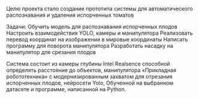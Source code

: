 Целю проекта стало создание прототипа системы для автоматического распознавания и удаления испорченных томатов

Задачи:
Обучить модель для распознавания испорченных плодов
Настроить взаимодействия YOLO, камеры и манипулятора
Реализовать перевод координат на изображении в мировые координаты
Написать программу для поворота манипулятора
Разработать насадку на манипулятор для срезания плодов

Система состоит из камеры глубины Intel Realsence способной определять расстояние до объектов, манипулятора «Прикладная робототехника» с модернизированным захватом для отрезания испорченных плодов, нейросети Yolo, Обученной на выбранном датасете и программе, написанной на Python.


